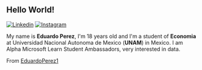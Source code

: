 ## Hello World!

[![Linkedin](https://img.shields.io/badge/-LinkedIn-blue?style=flat&logo=Linkedin&logoColor=white)](https://www.linkedin.com/in/eduardoperez-gu/)
[![Instagram](https://img.shields.io/badge/-Instagram-c13584?style=flat&labelColor=c13584&logo=instagram&logoColor=white)](https://www.instagram.com/eduardoperez_gu/)


My name is **Eduardo Perez**, I'm 18 years old and I'm a student of **Economia** at Universidad Nacional Autonoma de Mexico (**UNAM**) in Mexico.
I am Alpha Microsoft Learn Student Ambassadors, very interested in data. 


From [EduardoPerez1](https://github.com/EduardoPerez1)




<!--
**EduardoPerez1/EduardoPerez1** is a ✨ _special_ ✨ repository because its `README.md` (this file) appears on your GitHub profile.

Here are some ideas to get you started:

- 🔭 I’m currently working on ...
- 🌱 I’m currently learning ...
- 👯 I’m looking to collaborate on ...
- 🤔 I’m looking for help with ...
- 💬 Ask me about ...
- 📫 How to reach me: ...
- 😄 Pronouns: ...
- ⚡ Fun fact: ...
-->
